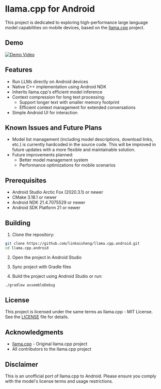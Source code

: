 # llama.cpp for Android

This project is dedicated to exploring high-performance large language model capabilities on mobile devices, based on the [llama.cpp](https://github.com/ggerganov/llama.cpp) project.

## Demo

[![Demo Video](https://img.youtube.com/vi/0Jis5UVzRwk/0.jpg)](https://www.youtube.com/shorts/0Jis5UVzRwk)

## Features

- Run LLMs directly on Android devices
- Native C++ implementation using Android NDK
- Inherits llama.cpp's efficient model inference
- Context compression for long text processing:
  - Support longer text with smaller memory footprint
  - Efficient context management for extended conversations
- Simple Android UI for interaction

## Known Issues and Future Plans

- Model list management (including model descriptions, download links, etc.) is currently hardcoded in the source code. This will be improved in future updates with a more flexible and maintainable solution.
- Future improvements planned:
  - Better model management system
  - Performance optimizations for mobile scenarios

## Prerequisites

- Android Studio Arctic Fox (2020.3.1) or newer
- CMake 3.18.1 or newer
- Android NDK 21.4.7075529 or newer
- Android SDK Platform 21 or newer

## Building

1. Clone the repository:
```bash
git clone https://github.com/linkaisheng/llama.cpp.android.git
cd llama.cpp.android
```

2. Open the project in Android Studio

3. Sync project with Gradle files

4. Build the project using Android Studio or run:
```bash
./gradlew assembleDebug
```

## License

This project is licensed under the same terms as llama.cpp - MIT License. See the [LICENSE](LICENSE) file for details.

## Acknowledgments

- [llama.cpp](https://github.com/ggerganov/llama.cpp) - Original llama.cpp project
- All contributors to the llama.cpp project

## Disclaimer

This is an unofficial port of llama.cpp to Android. Please ensure you comply with the model's license terms and usage restrictions.
